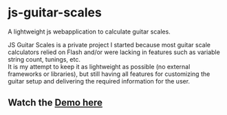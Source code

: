 # js-guitar-scales
A lightweight js webapplication to calculate guitar scales.

JS Guitar Scales is a private project I started because most guitar scale calculators relied on Flash and/or were lacking in features such as variable string count, tunings, etc.  
It is my attempt to keep it as lightweight as possible (no external frameworks or libraries), but still having all features for customizing the guitar setup and delivering the required information for the user.  
  

## Watch the [Demo here](https://foobuntu.com/js-guitar-scales/)
